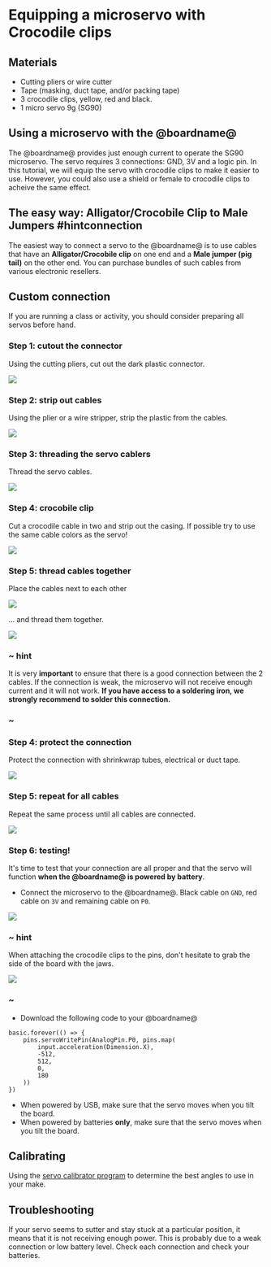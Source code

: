 # Equipping a microservo with Crocodile clips

## Materials
  * Cutting pliers or wire cutter
  * Tape (masking, duct tape, and/or packing tape)
  * 3 crocodile clips, yellow, red and black.
  * 1 micro servo 9g (SG90)

## Using a microservo with the @boardname@

The @boardname@ provides just enough current to operate the SG90 microservo. 
The servo requires 3 connections: GND, 3V and a logic pin. 
In this tutorial, we will equip the servo with crocodile clips to make it easier to use. 
However, you could also use a shield or female to crocodile clips to acheive the same effect.

## The easy way: Alligator/Crocobile Clip to Male Jumpers #hintconnection

The easiest way to connect a servo to the @boardname@ is to use cables that have an **Alligator/Crocobile clip** on one end
and a **Male jumper (pig tail)** on the other end. You can purchase bundles of such cables from various electronic resellers.

## Custom connection

If you are running a class or activity, you should consider preparing all servos before hand.

### Step 1: cutout the connector

Using the cutting pliers, cut out the dark plastic connector.

![](/static/mb/projects/inchworm/servo1.jpg)

### Step 2: strip out cables

Using the plier or a wire stripper, strip the plastic from the cables.

![](/static/mb/projects/inchworm/servotrim.jpg)

### Step 3: threading the servo cablers

Thread the servo cables.

![](/static/mb/projects/inchworm/servo3.jpg)

### Step 4: crocobile clip

Cut a crocodile cable in two and strip out the casing. 
If possible try to use the same cable colors as the servo!

![](/static/mb/projects/inchworm/servo4.jpg)

### Step 5: thread cables together

Place the cables next to each other

![](/static/mb/projects/inchworm/servo5.jpg)

... and thread them together.

![](/static/mb/projects/inchworm/servo6.jpg)

### ~ hint

It is very **important** to ensure that there is a good connection between the 2 cables.
If the connection is weak, the microservo will not receive enough current and it will not work.
**If you have access to a soldering iron, we strongly recommend to solder this connection.**

### ~

### Step 4: protect the connection

Protect the connection with shrinkwrap tubes, electrical or duct tape.

![](/static/mb/projects/inchworm/servo7.jpg)

### Step 5: repeat for all cables

Repeat the same process until all cables are connected.

![](/static/mb/projects/inchworm/servo8.jpg)

### Step 6: testing!

It's time to test that your connection are all proper and that the servo will function **when the @boardname@ is powered by battery**.

* Connect the microservo to the @boardname@. Black cable on ``GND``, red cable on ``3V`` and remaining cable on ``P0``.

![](/static/mb/projects/inchworm/circuit1.jpg)

### ~ hint

When attaching the crocodile clips to the pins, don't hesitate to grab the side of the board with the jaws.

![](/static/mb/projects/inchworm/circuit2.jpg)

### ~

* Download the following code to your @boardname@

```blocks
basic.forever(() => {
    pins.servoWritePin(AnalogPin.P0, pins.map(
        input.acceleration(Dimension.X),
        -512,
        512,
        0,
        180
    ))
})
```

* When powered by USB, make sure that the servo moves when you tilt the board.
* When powered by batteries **only**, make sure that the servo moves when you tilt the board.

## Calibrating

Using the [servo calibrator program](/examples/servo-calibrator) to determine the best angles to use in your make.

## Troubleshooting

If your servo seems to sutter and stay stuck at a particular position, it means that it is not receiving enough power.
This is probably due to a weak connection or low battery level. Check each connection and check your batteries.